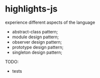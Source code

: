 # highlights-js
experience different aspects of the language

* abstract-class pattern;
* module design pattern;
* observer design pattern;
* prototype design pattern;
* singleton design pattern;

TODO:
* tests

